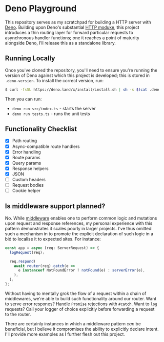 # Deno Playground

This repository serves as my scratchpad for building a HTTP server with [Deno](https://deno.land/). Building upon Deno's substantial [HTTP moduke](https://github.com/denoland/deno_std/tree/master/http), this project introduces a thin routing layer for forward particular requests to asynchronous handler functions; one it reaches a point of maturity alongside Deno, I'll release this as a standalone library.

## Running Locally

Once you've cloned the repository, you'll need to ensure you're running the version of Deno against which this project is developed; this is stored in `.deno-version`. To install the correct version, run:

```sh
$ curl -fsSL https://deno.land/x/install/install.sh | sh -s $(cat .deno-version
```

Then you can run:

* `deno run src/index.ts` - starts the server
* `deno run tests.ts` - runs the unit tests

## Functionality Checklist

* [x] Path routing
* [x] Async-compatible route handlers
* [x] Error handling
* [x] Route params
* [x] Query params
* [x] Response helpers
* [x] JSON
* [ ] Custom headers
* [ ] Request bodies
* [ ] Cookie helper

## Is middleware support planned?

No. While [middleware](https://expressjs.com/en/guide/using-middleware.html) enables one to perform common logic and mutations upon request and response references, my personal experience with this pattern demonstrates it scales poorly in larger projects. I've thus omitted such a mechanism in to promote the explicit declaration of such logic in a bid to localise it to expected sites. For instance:

```ts
const app = async (req: ServerRequest) => {
  logRequest(req);

  req.respond(
    await router(req).catch(e =>
      e instanceof NotFoundError ? notFound(e) : serverError(e),
    ),
  );
};
```

Without having to mentally grok the flow of a request within a chain of middlewares, we're able to build such functionality around our router. Want to serve error respones? Handle `Promise` rejections with `#catch`. Want to `log` requests? Call your logger of choice explicitly before forwarding a request to the router.

There are certainly instances in which a middleware pattern _can_ be beneficial, but I believe it compromises the ability to explicitly declare intent. I'll provide more examples as I further flesh out this project.